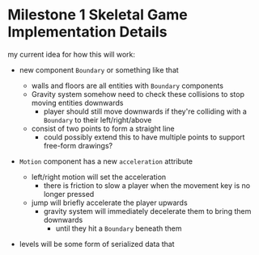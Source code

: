 # Milestone 1 Skeletal Game Implementation Details

my current idea for how this will work:

- new component `Boundary` or something like that
	- walls and floors are all entities with `Boundary` components
	- Gravity system somehow need to check these collisions to stop moving entities downwards
		- player should still move downwards if they're colliding with a `Boundary` to their left/right/above
	- consist of two points to form a straight line
		- could possibly extend this to have multiple points to support free-form drawings?

- `Motion` component has a new `acceleration` attribute
	- left/right motion will set the acceleration
		- there is friction to slow a player when the movement key is no longer pressed
	- jump will briefly accelerate the player upwards
		- gravity system will immediately decelerate them to bring them downwards
			- until they hit a `Boundary` beneath them

- levels will be some form of serialized data that 